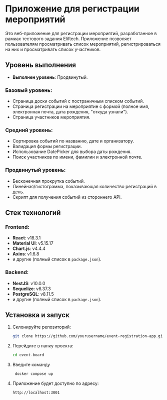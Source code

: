 # Приложение для регистрации мероприятий

Это веб-приложение для регистрации мероприятий, разработанное в рамках тестового задания  Eliftech. Приложение позволяет пользователям просматривать список мероприятий, регистрироваться на них и просматривать список участников.

## Уровень выполнения

- **Выполнен уровень**: Продвинутый.

### Базовый уровень:
- Страница доски событий с постраничным списком событий.
- Страница регистрации на мероприятие с формой (полное имя, электронная почта, дата рождения, "откуда узнали").
- Страница участников мероприятия.

### Средний уровень:
- Сортировка событий по названию, дате и организатору.
- Валидация формы регистрации.
- Использование DatePicker для выбора даты рождения.
- Поиск участников по имени, фамилии и электронной почте.

### Продвинутый уровень:
- Бесконечная прокрутка событий.
- Линейная/гистограмма, показывающая количество регистраций в день.
- Скрипт для получения событий из стороннего API.

## Стек технологий

### Frontend:
- **React**: v18.3.1
- **Material UI**: v5.15.17
- **Chart.js**: v4.4.4
- **Axios**: v1.6.8
- и другие (полный список в `package.json`).

### Backend:
- **NestJS**: v10.0.0
- **Sequelize**: v6.37.3
- **PostgreSQL**: v8.11.5
- и другие (полный список в `package.json`).

## Установка и запуск

1. Склонируйте репозиторий:
   ```bash
   git clone https://github.com/yourusername/event-registration-app.git

2. Перейдите в папку проекта:
   ```bash
   cd event-board
   ```
3. Введите команду
   ```bash
	docker compose up

4. Приложение будет доступно по адресу:
	```
   http://localhost:3001
